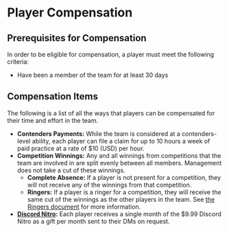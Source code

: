 # Player Compensation

## Prerequisites for Compensation

In order to be eligible for compensation, a player must meet the following criteria:

- Have been a member of the team for at least 30 days

## Compensation Items

The following is a list of all the ways that players can be compensated for their time and effort in the team.

- **Contenders Payments:** While the team is considered at a contenders-level ability, each player can file a claim for up to 10 hours a week of paid practice at a rate of $10 (USD) per hour.
- **Competition Winnings:** Any and all winnings from competitions that the team are involved in are split evenly between all members. Management does not take a cut of these winnings.
  - **Complete Absence:** If a player is not present for a competition, they will not receive any of the winnings from that competition.
  - **Ringers:** If a player is a ringer for a competition, they will receive the same cut of the winnings as the other players in the team. See [the Ringers document](../ringers.md#compensation) for more information.
- **[Discord Nitro](https://discord.com/nitro):** Each player receives a single month of the $9.99 Discord Nitro as a gift per month sent to their DMs on request.
